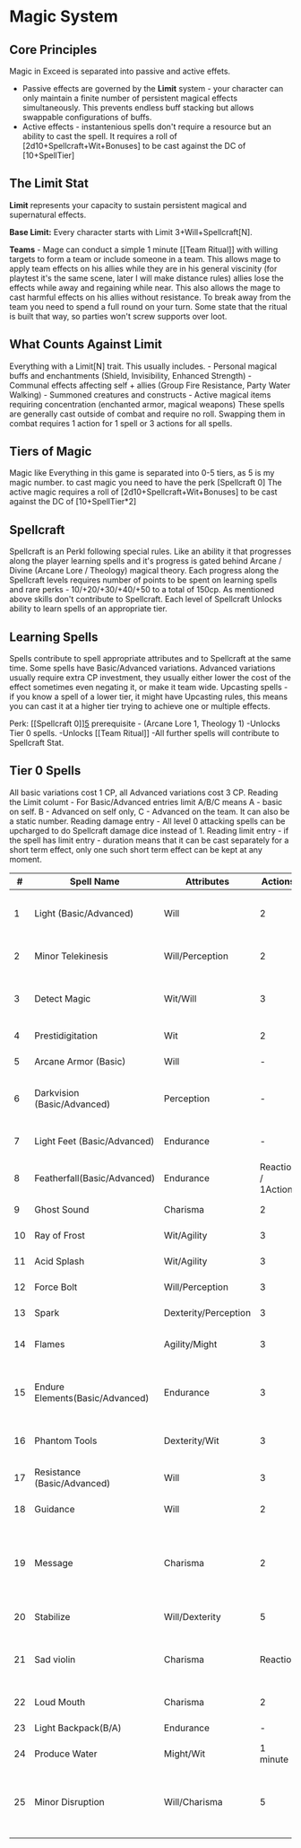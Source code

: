 # Magic System

## Core Principles

Magic in Exceed is separated into passive and active effets. 
- Passive effects are governed by the **Limit** system - your character can only maintain a finite number of persistent magical effects simultaneously. This prevents endless buff stacking but allows swappable configurations of buffs. 
- Active effects - instantenious spells don't require a resource but an ability to cast the spell. It requires a roll of [2d10+Spellcraft+Wit+Bonuses] to be cast against the DC of [10+SpellTier]

## The Limit Stat
**Limit** represents your capacity to sustain persistent magical and supernatural effects.

**Base Limit:** Every character starts with Limit 3+Will+Spellcraft[N].

**Teams** - Mage can conduct a simple 1 minute [[Team Ritual]] with willing targets to form a team or include someone in a team. This allows mage to apply team effects on his allies while they are in his general viscinity (for playtest it's the same scene, later I will make distance rules) allies lose the effects while away and regaining while near. This also allows the mage to cast harmful effects on his allies without resistance. To break away from the team you need to spend a full round on your turn. Some state that the ritual is built that way, so parties won't screw supports over loot.

## What Counts Against Limit
Everything with a Limit[N] trait. This usually includes.
    - Personal magical buffs and enchantments (Shield, Invisibility, Enhanced Strength)
    - Communal effects affecting self + allies (Group Fire Resistance, Party Water Walking)
    - Summoned creatures and constructs
    - Active magical items requiring concentration (enchanted armor, magical weapons)
These spells are generally cast outside of combat and require no roll. Swapping them in combat requires 1 action for 1 spell or 3 actions for all spells.

## Tiers of Magic
Magic like Everything in this game is separated into 0-5 tiers, as 5 is my magic number. to cast magic you need to have the perk [Spellcraft 0] The active magic requires a roll of [2d10+Spellcraft+Wit+Bonuses] to be cast against the DC of [10+SpellTier*2]
## Spellcraft
Spellcraft is an Perkl following special rules. Like an ability it that progresses along the player learning spells and it's progress is gated behind Arcane / Divine (Arcane Lore / Theology) magical theory. 
Each progress along the Spellcraft levels requires number of points to be spent on learning spells and rare perks - 10/+20/+30/+40/+50 to a total of 150cp. As mentioned above skills don't contribute to Spellcraft.
Each level of Spellcraft Unlocks ability to learn spells of an appropriate tier.
## Learning Spells
Spells contribute to spell appropriate attributes and to Spellcraft at the same time.
Some spells have Basic/Advanced variations. Advanced variations usually require extra CP investment, they usually either lower the cost of the effect sometimes even negating it, or make it team wide.
Upcasting spells - if you know a spell of a lower tier, it might have Upcasting rules, this means you can cast it at a higher tier trying to achieve one or multiple effects.

Perk: [[Spellcraft 0]][5](Wit/Will) prerequisite - (Arcane Lore 1, Theology 1)
-Unlocks Tier 0 spells.
-Unlocks [[Team Ritual]]
-All further spells will contribute to Spellcraft Stat.
## Tier 0 Spells
All basic variations cost 1 CP, all Advanced variations cost 3 CP.
Reading the Limit columt - For Basic/Advanced entries limit A/B/C means  A - basic on self. B - Advanced on self only, C - Advanced on the team. It can also be a static number.
Reading damage entry - All level 0 attacking spells can be upcharged to do Spellcraft damage dice instead of 1.
Reading limit entry - if the spell has limit entry - duration means that it can be cast separately for a short term effect, only one such short term effect can be kept at any moment.

| # | Spell Name | Attributes | Actions | Description | Limit | Damage/Effect | Duration |
|---|------------|------------|---------|-------------|-------|---------------|----------|
| 1 | Light (Basic/Advanced) | Will | 2 | Create torch-level illumination around yourself | Limit 1/0/1 | Bright light 10 squares on self/party members | 10 minutes if as a spell |
| 2 | Minor Telekinesis | Will/Perception | 2 | Telekinetic manipulation of small objects | - | 5lb max, 30ft range | 1 minute |
| 3 | Detect Magic | Wit/Will | 3 | Sense magical auras and enchantments | Limit 1 | See magic within 30ft | 10 minutes as a spell|
| 4 | Prestidigitation | Wit | 2 | Minor magical effects (clean, flavor, color) | - | Cosmetic effects | 1 minute |
| 5 | Arcane Armor (Basic) | Will | - | Magical protection | Limit 1 | +1 Armor | - |
| 6 | Darkvision (Basic/Advanced) | Perception | - | Grant self/team darkvision | Limit 1/0/1 | 5squares black and white darkvision on self/team | - |
| 7 | Light Feet (Basic/Advanced) | Endurance | - | Mage/Team ignores difficult terrain while traveling | Limit 1/0/1 | - | - |
| 8 | Featherfall(Basic/Advanced) | Endurance | Reaction / 1Action | Negate falling damage on 1/multiple targets | - | - | 1 minute|
| 9 | Ghost Sound | Charisma | 2 | Create illusory sounds | - | Audio illusion | 10 seconds |
| 10| Ray of Frost | Wit/Agility | 3 | Cold energy projectile | - | 1d4 cold damage | Instant |
| 11| Acid Splash | Wit/Agility | 3 | Corrosive attack | - | 1d6 acid damage | Instant |
| 12| Force Bolt | Will/Perception | 3 | Unerring magical missile | - | 1d4+1 force damage | Instant |
| 13| Spark | Dexterity/Perception | 3 | Electrical discharge | - | 1d4 electric damage | Instant |
| 14| Flames | Agility/Might | 3 | Produces a flame projectile, or supress a small fire | - | 1d4 fire damage | Instant |
| 15| Endure Elements(Basic/Advanced) | Endurance | 3 | Resist environmental extremes | Limit 1/0/1 | Ignore minor enviornemntal effects, like rain or dust storm | - |
| 16| Phantom Tools | Dexterity/Wit | 3 | Create a phantom tools for a skill you have | - | | 1 minute |
| 17| Resistance (Basic/Advanced) | Will | 3 | Minor protection from one damage type | Limit 1 | -1/Spellcraft damage from chosen type | - |
| 18| Guidance | Will | 2 | Bless ally's next action | - | +1 to ally's next roll | 1 round |
| 19| Message | Charisma | 2 | Create a telepathic communication | - | 100ft telepathic whisper, ignores range and visibility reqs for team members | 1 minute |
| 20| Stabilize | Will/Dexterity | 5 | Conduct magical First-aid | - | First aid | Instant |
| 21| Sad violin | Charisma | Reaction | Play a prerecorded musical composition setting it as the ambient music for the scene | - | - | 1 minute|
| 22| Loud Mouth | Charisma | 2 | amplify your voice 5 times | - | - | 1 minute|
| 23| Light Backpack(B/A) | Endurance | - | Reduce the weight you carry by [N] | Limit 1/0/1 | - | 1 minute|
| 24| Produce Water | Might/Wit | 1 minute | Produce a galon of water | - | - | - |
| 25| Minor Disruption | Will/Charisma| 5 | attempt to disrupt a duration spell within 10 squares, DC=10+CastersBonus, doesn't work on spells in limits | -| - | - |
